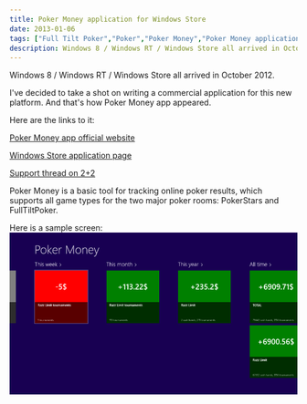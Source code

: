 ```yaml
---
title: Poker Money application for Windows Store
date: 2013-01-06
tags: ["Full Tilt Poker","Poker","Poker Money","Poker Money application","Poker Stars","Windows 8","Windows RT","Windows Store"]
description: Windows 8 / Windows RT / Windows Store all arrived in October 2012. I've decided to take a shot on writing a commercial application for this new platform. And that's how Poker Money app appeared.
---
```


Windows 8 / Windows RT / Windows Store all arrived in October 2012.

I've decided to take a shot on writing a commercial application for this new platform. And that's how Poker Money app appeared.

Here are the links to it:

[Poker Money app official website](http://pokermoneyapp.com "Poker money app official website")

[Windows Store application page](http://apps.microsoft.com/windows/ru-RU/app/poker-money/47c61b67-94ec-4aae-a9c4-f60a37d7cc03 "Poker Money in Windows Store")

[Support thread on 2+2](http://forumserver.twoplustwo.com/45/software/poker-money-app-1282491/ "Support thread for Poker Money")


Poker Money is a basic tool for tracking online poker results, which supports all game types for the two major poker rooms: PokerStars and FullTiltPoker.

Here is a sample screen:
![Poker Money app on Windows 8](pokermoneyapp-screen.png)